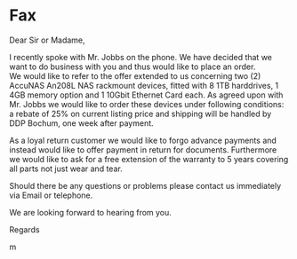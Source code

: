 # Fax

Dear Sir or Madame,

I recently spoke with Mr. Jobbs on the phone. We have decided that we want to do business with you
and thus would like to place an order.  
We would like to refer to the offer extended to us concerning
two (2) AccuNAS An208L NAS rackmount devices, fitted with 8 1TB harddrives, 1 4GB memory option and
1 10Gbit Ethernet Card each. As agreed upon with Mr. Jobbs we would like to order these devices
under following conditions:
a rebate of 25% on current listing price and shipping will be handled by DDP Bochum, one week after
payment.  

As a loyal return customer we would like to forgo advance payments and instead would like to offer
payment in return for documents.
Furthermore we would like to ask for a free extension of the warranty to 5 years covering all parts
not just wear and tear.

Should there be any questions or problems please contact us immediately via Email or telephone.

We are looking forward to hearing from you.

Regards  

m
